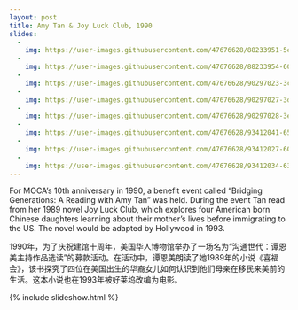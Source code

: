 ```yaml
---
layout: post
title: Amy Tan & Joy Luck Club, 1990
slides:
  -
    img: https://user-images.githubusercontent.com/47676628/88233951-5ee40400-cc46-11ea-8bb0-51d46c99353b.jpg
  -
    img: https://user-images.githubusercontent.com/47676628/88233954-60adc780-cc46-11ea-81a1-58c1de2a4cda.jpg
  -
    img: https://user-images.githubusercontent.com/47676628/90297023-3cb35f80-de5b-11ea-98de-40954bde30fe.jpg
  -
    img: https://user-images.githubusercontent.com/47676628/90297027-3d4bf600-de5b-11ea-9f9d-c881c426d9cc.jpg
  -
    img: https://user-images.githubusercontent.com/47676628/90297028-3e7d2300-de5b-11ea-86f2-38c6db48c3c1.jpg
  -
    img: https://user-images.githubusercontent.com/47676628/93412041-656bb200-f86a-11ea-885d-ded028f10afb.jpg
  -
    img: https://user-images.githubusercontent.com/47676628/93412027-60a6fe00-f86a-11ea-90fc-4610e1758fdb.jpg
  -
    img: https://user-images.githubusercontent.com/47676628/93412034-63a1ee80-f86a-11ea-9b83-77e947b56c10.jpg
---
```


For MOCA’s 10th anniversary in 1990, a benefit event called “Bridging Generations: A Reading with Amy Tan” was held.  During the event Tan read from her 1989 novel Joy Luck Club, which explores four American born Chinese daughters learning about their mother’s lives before immigrating to the US.  The novel would be adapted by Hollywood in 1993.  

1990年，为了庆祝建馆十周年，美国华人博物馆举办了一场名为“沟通世代：谭恩美主持作品选读”的募款活动。在活动中，谭恩美朗读了她1989年的小说《喜福会》，该书探究了四位在美国出生的华裔女儿如何认识到他们母亲在移民来美前的生活。这本小说也在1993年被好莱坞改编为电影。

{% include slideshow.html %}


